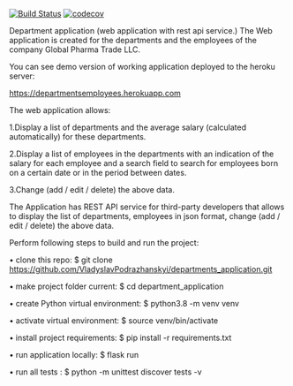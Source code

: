 
[![Build Status](https://www.travis-ci.com/VladyslavPodrazhanskyi/departments_application.svg?token=cRfMkXzSxFpreSHf1Eem&branch=master)](https://www.travis-ci.com/VladyslavPodrazhanskyi/departments_application)
[![codecov](https://codecov.io/gh/VladyslavPodrazhanskyi/departments_application/branch/master/graph/badge.svg)](https://codecov.io/gh/VladyslavPodrazhanskyi/departments_application)


Department application (web application with rest api service.)
The Web application is created for the departments and the employees of the company Global Pharma Trade LLC. 

You can see demo version of working application deployed to the heroku server:

https://departmentsemployees.herokuapp.com


The web application allows:

1.Display a list of departments and the average salary (calculated automatically) for these departments.

2.Display a list of employees in the departments with an indication of the salary 
for each employee and a search field to search for employees born on a certain date 
or in the period between dates.

3.Change (add / edit / delete) the above data.

The Application has REST API service for third-party developers that allows
to display the list of departments, employees in json format,
change (add / edit / delete) the above data.


Perform following steps to build and run the project:

•	clone this repo:
 $ git clone https://github.com/VladyslavPodrazhanskyi/departments_application.git
 
•	make project folder current:
$ cd department_application

•	create Python virtual environment:
$ python3.8 -m venv venv

•	activate virtual environment:
$ source venv/bin/activate

•	install project requirements:
$ pip install -r requirements.txt

•	run application locally:
$ flask run

•	run all tests :
$ python -m unittest discover tests -v








